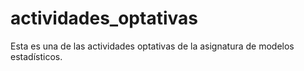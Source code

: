 # actividades_optativas
Esta es una de las actividades optativas de la asignatura de modelos estadísticos.
